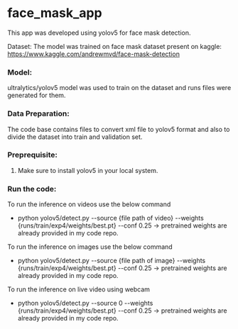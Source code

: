 # face_mask_app

This app was developed using yolov5 for face mask detection.

Dataset: 
The model was trained on face mask dataset present on kaggle: https://www.kaggle.com/andrewmvd/face-mask-detection

### Model: ###
ultralytics/yolov5 model was used to train on the dataset and runs files were generated for them.

### Data Preparation: ###
The code base contains files to convert xml file to yolov5 format and also to divide the dataset into train and validation set.

### Preprequisite: ###
1) Make sure to install yolov5 in your local system.

### Run the code: ###
To run the inference on videos use the below command
* python yolov5/detect.py --source {file path of video} --weights {runs/train/exp4/weights/best.pt} --conf 0.25
-> pretrained weights are already provided in my code repo.

To run the inference on images use the below command
* python yolov5/detect.py --source {file path of image} --weights {runs/train/exp4/weights/best.pt} --conf 0.25
-> pretrained weights are already provided in my code repo.

To run the inference on live video using webcam
* python yolov5/detect.py --source 0 --weights {runs/train/exp4/weights/best.pt} --conf 0.25
-> pretrained weights are already provided in my code repo.



